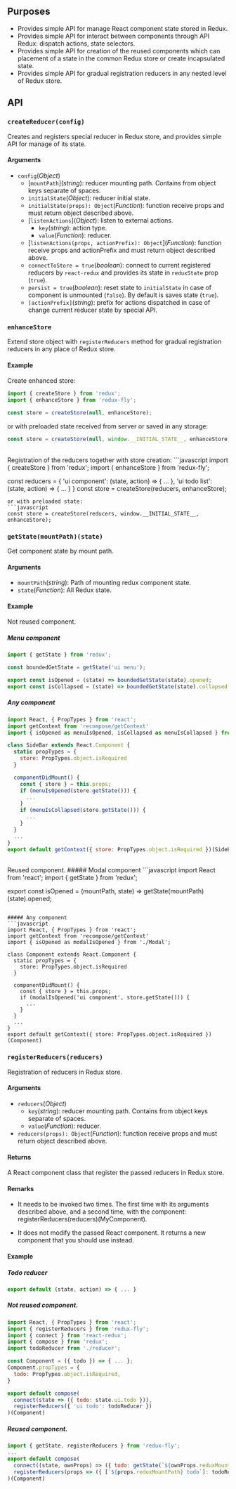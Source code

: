 ## Purposes
* Provides simple API for manage React component state stored in Redux.
* Provides simple API for interact between components through API Redux: dispatch actions, state selectors.
* Provides simple API for creation of the reused components which can placement of a state in the common Redux store or create incapsulated state.
* Provides simple API for gradual registration reducers in any nested level of Redux store.

## API
### `createReducer(config)`
Creates and registers special reducer in Redux store, and provides simple API for manage of its state.

#### Arguments
* `config`\(*Object*)
  * [`mountPath`]\(*string*): reducer mounting path. Contains from object keys separate of spaces.  
  * `initialState`\(*Object*): reducer initial state.
  * `initialState(props): Object`\(*Function*): function receive props and must return object described above.  
  * [`listenActions`]\(*Object*): listen to external actions.
    * `key`\(*string*): action type.
    * `value`\(*Function*): reducer.
  * [`listenActions(props, actionPrefix): Object`]\(*Function*): function receive props and actionPrefix and must return object described above.  
  * `connectToStore = true`\(*boolean*): connect to current registered reducers by `react-redux` and provides its state in `reduxState` prop (`true`).
  * `persist = true`\(*boolean*): reset state to `initialState` in case of component is unmounted (`false`). By default is saves state (`true`).
  * `[actionPrefix]`\(*string*): prefix for actions dispatched in case of change current reducer state by special API.

### `enhanceStore`

Extend store object with `registerReducers` method for gradual registration reducers in any place of Redux store.
  
#### Example
Create enhanced store:
```javascript
import { createStore } from 'redux';
import { enhanceStore } from 'redux-fly';

const store = createStore(null, enhanceStore);
```  
or with preloaded state received from server or saved in any storage:  
```javascript 
const store = createStore(null, window.__INITIAL_STATE__, enhanceStore);
```
<br/>
Registration of the reducers together with store creation:
```javascript
import { createStore } from 'redux';
import { enhanceStore } from 'redux-fly';

const reducers = {
  'ui component': (state, action) => { ... },
  'ui todo list': (state, action) => { ... }
}
const store = createStore(reducers, enhanceStore);
```
or with preloaded state:
```javascript  
const store = createStore(reducers, window.__INITIAL_STATE__, enhanceStore);
```
  
### `getState(mountPath)(state)`

Get component state by mount path.

#### Arguments
* `mountPath`\(*string*): Path of mounting redux component state.
* `state`\(*Function*): All Redux state.

#### Example

Not reused component.
##### Menu component
```javascript
import { getState } from 'redux';    

const boundedGetState = getState('ui menu');

export const isOpened = (state) => boundedGetState(state).opened;
export const isCollapsed = (state) => boundedGetState(state).collapsed;
```

##### Any component
```javascript
import React, { PropTypes } from 'react';
import getContext from 'recompose/getContext' 
import { isOpened as menuIsOpened, isCollapsed as menuIsCollapsed } from './Menu';

class SideBar extends React.Component {
  static propTypes = {
    store: PropTypes.object.isRequired
  }

  componentDidMount() {
    const { store } = this.props;
    if (menuIsOpened(store.getState())) {
      ...
    }
    if (menuIsCollapsed(store.getState())) {
      ...
    }
  }
  ...
}
export default getContext({ store: PropTypes.object.isRequired })(SideBar)
```
<br/>
Reused component.
##### Modal component
```javascript
import React from 'react';
import { getState } from 'redux';    

export const isOpened = (mountPath, state) => getState(mountPath)(state).opened;
```

##### Any component
```javascript
import React, { PropTypes } from 'react';
import getContext from 'recompose/getContext' 
import { isOpened as modalIsOpened } from './Modal';

class Component extends React.Component {
  static propTypes = {
    store: PropTypes.object.isRequired
  }

  componentDidMount() {
    const { store } = this.props;
    if (modalIsOpened('ui component', store.getState())) {
      ...
    }
  }
  ...
}
export default getContext({ store: PropTypes.object.isRequired })(Component)
```

### `registerReducers(reducers)`
Registration of reducers in Redux store.

#### Arguments
* `reducers`\(*Object*) 
  * `key`\(*string*): reducer mounting path. Contains from object keys separate of spaces.  
  * `value`\(*Function*): reducer.
* `reducers(props): Object`\(*Function*): function receive props and must return object described above.  

#### Returns
A React component class that register the passed reducers in Redux store.

#### Remarks
* It needs to be invoked two times. The first time with its arguments described above, and a second time, with the component: registerReducers(reducers)(MyComponent).

* It does not modify the passed React component. It returns a new component that you should use instead.

#### Example

##### Todo reducer
```javascript
export default (state, action) => { ... }
```

##### Not reused component.
```javascript
import React, { PropTypes } from 'react';
import { registerReducers } from 'redux-fly';
import { connect } from 'react-redux';
import { compose } from 'redux';
import todoReducer from './reducer';

const Component = ({ todo }) => { ... };
Component.propTypes = {
  todo: PropTypes.object.isRequired,
}

export default compose(
  connect(state => ({ todo: state.ui.todo })),
  registerReducers({ 'ui todo': todoReducer })  
)(Component)
```

##### Reused component.
```javascript
import { getState, registerReducers } from 'redux-fly';
...
export default compose(
  connect((state, ownProps) => ({ todo: getState(`${ownProps.reduxMountPath} todo`)(state) })),
  registerReducers(props => ({ [`${props.reduxMountPath} todo`]: todoReducer }))  
)(Component)
```
